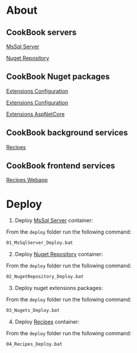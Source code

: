 # About

## CookBook servers

[MsSql Server](CookBook.MsSqlServer/README.md)

[Nuget Repository](CookBook.NugetRepository/README.md)

## CookBook Nuget packages

[Extensions Configuration](extensions/CookBook.Extensions.CSharpExtended/README.md)

[Extensions Configuration](extensions/CookBook.Extensions.Configuration/README.md)

[Extensions AspNetCore](extensions/CookBook.Extensions.AspNetCore/README.md)

## CookBook background services

[Recipes](CookBook.Recipes/README.md)

## CookBook frontend services

[Recipes Webapp](CookBook.RecipesWebapp/README.md)

# Deploy

1. Deploy [MsSql Server](CookBook.MsSqlServer/README.md) container:

From the `deploy` folder run the following command:

```Bash
01_MsSqlServer_Deploy.bat
```

2. Deploy [Nuget Repository](CookBook.NugetRepository/README.md) container:

From the `deploy` folder run the following command:

```Bash
02_NugetRepository_Deploy.bat
```

3. Deploy nuget extensions packages:

From the `deploy` folder run the following command:

```Bash
03_Nugets_Deploy.bat
```

4. Deploy [Recipes](CookBook.Recipes/README.md) container:

From the `deploy` folder run the following command:

```Bash
04_Recipes_Deploy.bat
```
